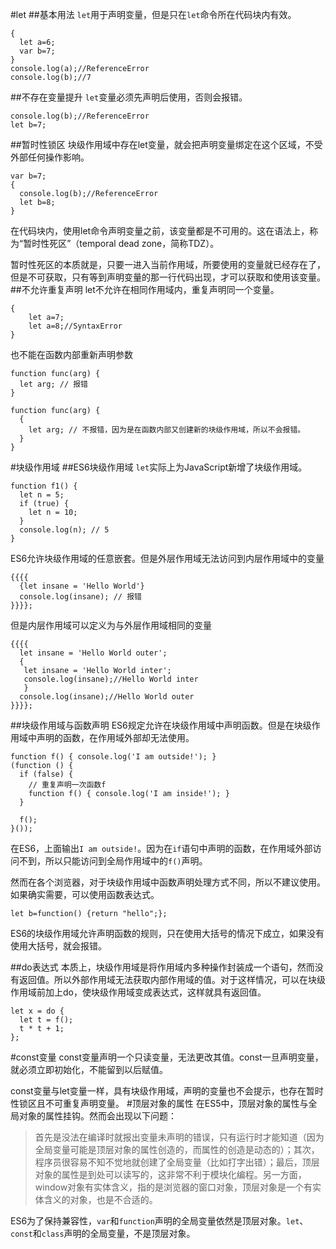 #let
##基本用法
`let`用于声明变量，但是只在`let`命令所在代码块内有效。
```
{
  let a=6;
  var b=7;
}
console.log(a);//ReferenceError
console.log(b);//7
```
##不存在变量提升
`let`变量必须先声明后使用，否则会报错。
```
console.log(b);//ReferenceError
let b=7;
```
##暂时性锁区
块级作用域中存在let变量，就会把声明变量绑定在这个区域，不受外部任何操作影响。
```
var b=7;
{
  console.log(b);//ReferenceError
  let b=8;  
}
```
在代码块内，使用let命令声明变量之前，该变量都是不可用的。这在语法上，称为“暂时性死区”（temporal dead zone，简称TDZ）。

暂时性死区的本质就是，只要一进入当前作用域，所要使用的变量就已经存在了，但是不可获取，只有等到声明变量的那一行代码出现，才可以获取和使用该变量。
##不允许重复声明
let不允许在相同作用域内，重复声明同一个变量。
```
{
	let a=7;
	let a=8;//SyntaxError
}
```
也不能在函数内部重新声明参数
```
function func(arg) {
  let arg; // 报错
}

function func(arg) {
  {
    let arg; // 不报错，因为是在函数内部又创建新的块级作用域，所以不会报错。
  }
}
```
#块级作用域
##ES6块级作用域
`let`实际上为JavaScript新增了块级作用域。
```
function f1() {
  let n = 5;
  if (true) {
    let n = 10;
  }
  console.log(n); // 5
}
```
ES6允许块级作用域的任意嵌套。但是外层作用域无法访问到内层作用域中的变量
```
{{{{
  {let insane = 'Hello World'}
  console.log(insane); // 报错
}}}};
```
但是内层作用域可以定义为与外层作用域相同的变量
```
{{{{
  let insane = 'Hello World outer';
  {
   let insane = 'Hello World inter';
   console.log(insane);//Hello World inter
   }
  console.log(insane);//Hello World outer
}}}};
```
##块级作用域与函数声明
ES6规定允许在块级作用域中声明函数。但是在块级作用域中声明的函数，在作用域外部却无法使用。

```
function f() { console.log('I am outside!'); }
(function () {
  if (false) {
    // 重复声明一次函数f
    function f() { console.log('I am inside!'); }
  }

  f();
}());
```
在ES6，上面输出`I am outside!`。因为在`if`语句中声明的函数，在作用域外部访问不到，所以只能访问到全局作用域中的`f()`声明。

然而在各个浏览器，对于块级作用域中函数声明处理方式不同，所以不建议使用。如果确实需要，可以使用函数表达式。

`let b=function() {return "hello";};`

ES6的块级作用域允许声明函数的规则，只在使用大括号的情况下成立，如果没有使用大括号，就会报错。

##do表达式
本质上，块级作用域是将作用域内多种操作封装成一个语句，然而没有返回值。所以外部作用域无法获取内部作用域的值。对于这样情况，可以在块级作用域前加上do，使块级作用域变成表达式，这样就具有返回值。
```
let x = do {
  let t = f();
  t * t + 1;
};
```
#const变量
const变量声明一个只读变量，无法更改其值。const一旦声明变量，就必须立即初始化，不能留到以后赋值。

const变量与let变量一样，具有块级作用域，声明的变量也不会提示，也存在暂时性锁区且不可重复声明变量。
#顶层对象的属性
在ES5中，顶层对象的属性与全局对象的属性挂钩。然而会出现以下问题：
>首先是没法在编译时就报出变量未声明的错误，只有运行时才能知道（因为全局变量可能是顶层对象的属性创造的，而属性的创造是动态的）；其次，程序员很容易不知不觉地就创建了全局变量（比如打字出错）；最后，顶层对象的属性是到处可以读写的，这非常不利于模块化编程。另一方面，window对象有实体含义，指的是浏览器的窗口对象，顶层对象是一个有实体含义的对象，也是不合适的。

ES6为了保持兼容性，`var`和`function`声明的全局变量依然是顶层对象。`let`、`const`和`class`声明的全局变量，不是顶层对象。